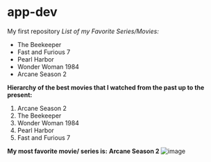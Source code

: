 # app-dev
My first repository
*List of my Favorite Series/Movies:*
- The Beekeeper
- Fast and Furious 7
- Pearl Harbor
- Wonder Woman 1984
- Arcane Season 2

**Hierarchy of the best movies that I watched from the past up to the present:**
1. Arcane Season 2
2. The Beekeeper
3. Wonder Woman 1984
4. Pearl Harbor
5. Fast and Furious 7

**My most favorite movie/ series is:**
**Arcane Season 2**
![image](https://github.com/user-attachments/assets/1c540c43-c1a9-4eb8-99f5-2818855deba4)

